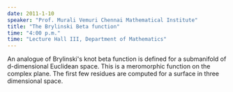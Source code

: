 ```yaml
---
date: 2011-1-10
speaker: "Prof. Murali Vemuri Chennai Mathematical Institute"
title: "The Brylinski Beta function"
time: "4:00 p.m." 
time: "Lecture Hall III, Department of Mathematics"
---
```

An analogue of Brylinski's knot beta function is defined for a submanifold
of d-dimensional Euclidean space. This is a meromorphic function on the
complex plane. The first few residues are computed for a surface in three
dimensional space.
